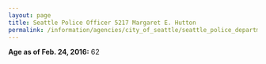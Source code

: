 ```yaml
---
layout: page
title: Seattle Police Officer 5217 Margaret E. Hutton
permalink: /information/agencies/city_of_seattle/seattle_police_department/copbook/5217/
---
```


**Age as of Feb. 24, 2016:** 62
